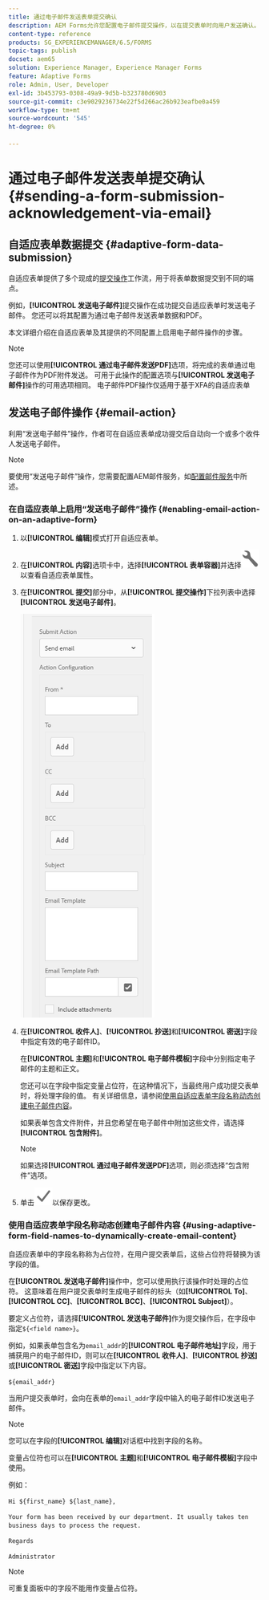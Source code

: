 ```yaml
---
title: 通过电子邮件发送表单提交确认
description: AEM Forms允许您配置电子邮件提交操作，以在提交表单时向用户发送确认。
content-type: reference
products: SG_EXPERIENCEMANAGER/6.5/FORMS
topic-tags: publish
docset: aem65
solution: Experience Manager, Experience Manager Forms
feature: Adaptive Forms
role: Admin, User, Developer
exl-id: 3b453793-0308-49a9-9d5b-b323780d6903
source-git-commit: c3e9029236734e22f5d266ac26b923eafbe0a459
workflow-type: tm+mt
source-wordcount: '545'
ht-degree: 0%

---
```


# 通过电子邮件发送表单提交确认 {#sending-a-form-submission-acknowledgement-via-email}

## 自适应表单数据提交 {#adaptive-form-data-submission}

自适应表单提供了多个现成的[提交操作](../../forms/using/configuring-submit-actions.md)工作流，用于将表单数据提交到不同的端点。

例如，**[!UICONTROL 发送电子邮件]**&#x200B;提交操作在成功提交自适应表单时发送电子邮件。 您还可以将其配置为通过电子邮件发送表单数据和PDF。

本文详细介绍在自适应表单及其提供的不同配置上启用电子邮件操作的步骤。

>[!NOTE]
>
>您还可以使用&#x200B;**[!UICONTROL 通过电子邮件发送PDF]**&#x200B;选项，将完成的表单通过电子邮件作为PDF附件发送。 可用于此操作的配置选项与&#x200B;**[!UICONTROL 发送电子邮件]**&#x200B;操作的可用选项相同。 电子邮件PDF操作仅适用于基于XFA的自适应表单

## 发送电子邮件操作 {#email-action}

利用“发送电子邮件”操作，作者可在自适应表单成功提交后自动向一个或多个收件人发送电子邮件。

>[!NOTE]
>
>要使用“发送电子邮件”操作，您需要配置AEM邮件服务，如[配置邮件服务](/help/sites-administering/notification.md#configuring-the-mail-service)中所述。

### 在自适应表单上启用“发送电子邮件”操作 {#enabling-email-action-on-an-adaptive-form}

1. 以&#x200B;**[!UICONTROL 编辑]**&#x200B;模式打开自适应表单。

1. 在&#x200B;**[!UICONTROL 内容]**&#x200B;选项卡中，选择&#x200B;**[!UICONTROL 表单容器]**&#x200B;并选择![配置](assets/configure-icon.svg)以查看自适应表单属性。

1. 在&#x200B;**[!UICONTROL 提交]**&#x200B;部分中，从&#x200B;**[!UICONTROL 提交操作]**&#x200B;下拉列表中选择&#x200B;**[!UICONTROL 发送电子邮件]**。

   ![提交操作](assets/submission-actions.png)

1. 在&#x200B;**[!UICONTROL 收件人]**、**[!UICONTROL 抄送]**&#x200B;和&#x200B;**[!UICONTROL 密送]**&#x200B;字段中指定有效的电子邮件ID。

   在&#x200B;**[!UICONTROL 主题]**&#x200B;和&#x200B;**[!UICONTROL 电子邮件模板]**&#x200B;字段中分别指定电子邮件的主题和正文。

   您还可以在字段中指定变量占位符，在这种情况下，当最终用户成功提交表单时，将处理字段的值。 有关详细信息，请参阅[使用自适应表单字段名称动态创建电子邮件内容](../../forms/using/form-submission-receipt-via-email.md#p-using-adaptive-form-field-names-to-dynamically-create-email-content-p)。

   如果表单包含文件附件，并且您希望在电子邮件中附加这些文件，请选择&#x200B;**[!UICONTROL 包含附件]**。

   >[!NOTE]
   >
   >如果选择&#x200B;**[!UICONTROL 通过电子邮件发送PDF]**&#x200B;选项，则必须选择“包含附件”选项。

1. 单击![保存](assets/save_icon.svg)以保存更改。

### 使用自适应表单字段名称动态创建电子邮件内容 {#using-adaptive-form-field-names-to-dynamically-create-email-content}

自适应表单中的字段名称称为占位符，在用户提交表单后，这些占位符将替换为该字段的值。

在&#x200B;**[!UICONTROL 发送电子邮件]**&#x200B;操作中，您可以使用执行该操作时处理的占位符。 这意味着在用户提交表单时生成电子邮件的标头（如&#x200B;**[!UICONTROL To]**、**[!UICONTROL CC]**、**[!UICONTROL BCC]**、**[!UICONTROL Subject]**）。

要定义占位符，请选择&#x200B;**[!UICONTROL 发送电子邮件]**&#x200B;作为提交操作后，在字段中指定`${<field name>}`。

例如，如果表单包含名为`email_addr`的&#x200B;**[!UICONTROL 电子邮件地址]**&#x200B;字段，用于捕获用户的电子邮件ID，则可以在&#x200B;**[!UICONTROL 收件人]**、**[!UICONTROL 抄送]**&#x200B;或&#x200B;**[!UICONTROL 密送]**&#x200B;字段中指定以下内容。

`${email_addr}`

当用户提交表单时，会向在表单的`email_addr`字段中输入的电子邮件ID发送电子邮件。

>[!NOTE]
>
>您可以在字段的&#x200B;**[!UICONTROL 编辑]**&#x200B;对话框中找到字段的名称。

变量占位符也可以在&#x200B;**[!UICONTROL 主题]**&#x200B;和&#x200B;**[!UICONTROL 电子邮件模板]**&#x200B;字段中使用。

例如：

`Hi ${first_name} ${last_name},`

`Your form has been received by our department. It usually takes ten business days to process the request.`

`Regards`

`Administrator`

>[!NOTE]
>
>可重复面板中的字段不能用作变量占位符。
